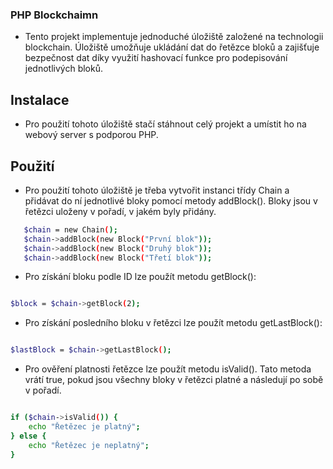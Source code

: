 ### PHP Blockchaimn
- Tento projekt implementuje jednoduché úložiště založené na technologii blockchain. Úložiště umožňuje ukládání dat do řetězce bloků a zajišťuje bezpečnost dat díky využití hashovací funkce pro podepisování jednotlivých bloků.

## Instalace 
- Pro použití tohoto úložiště stačí stáhnout celý projekt a umístit ho na webový server s podporou PHP.

## Použití 
 - Pro použití tohoto úložiště je třeba vytvořit instanci třídy Chain a přidávat do ní jednotlivé bloky pomocí metody addBlock(). Bloky jsou v řetězci uloženy v pořadí, v jakém byly přidány.

 ```bash
    $chain = new Chain();
    $chain->addBlock(new Block("První blok"));
    $chain->addBlock(new Block("Druhý blok"));
    $chain->addBlock(new Block("Třetí blok"));
```
- Pro získání bloku podle ID lze použít metodu getBlock():
 ```bash

$block = $chain->getBlock(2);
 ```
- Pro získání posledního bloku v řetězci lze použít metodu getLastBlock():
 ```bash

$lastBlock = $chain->getLastBlock();
 ```
- Pro ověření platnosti řetězce lze použít metodu isValid(). Tato metoda vrátí true, pokud jsou všechny bloky v řetězci platné a následují po sobě v pořadí.
```bash

if ($chain->isValid()) {
    echo "Řetězec je platný";
} else {
    echo "Řetězec je neplatný";
}
 ```
